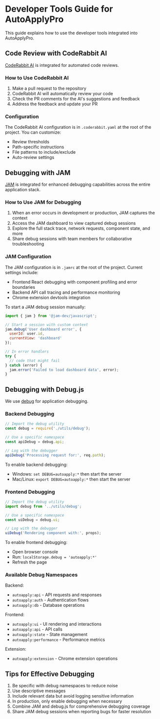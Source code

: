 # Developer Tools Guide for AutoApplyPro

This guide explains how to use the developer tools integrated into AutoApplyPro.

## Code Review with CodeRabbit AI

[CodeRabbit AI](https://coderabbit.ai/) is integrated for automated code reviews.

### How to Use CodeRabbit AI

1. Make a pull request to the repository
2. CodeRabbit AI will automatically review your code
3. Check the PR comments for the AI's suggestions and feedback
4. Address the feedback and update your PR

### Configuration

The CodeRabbit AI configuration is in `.coderabbit.yaml` at the root of the project. You can customize:

- Review thresholds
- Path-specific instructions
- File patterns to include/exclude
- Auto-review settings

## Debugging with JAM

[JAM](https://jam.dev/) is integrated for enhanced debugging capabilities across the entire application stack.

### How to Use JAM for Debugging

1. When an error occurs in development or production, JAM captures the context
2. Access the JAM dashboard to view captured debug sessions
3. Explore the full stack trace, network requests, component state, and more
4. Share debug sessions with team members for collaborative troubleshooting

### JAM Configuration

The JAM configuration is in `.jamrc` at the root of the project. Current settings include:

- Frontend React debugging with component profiling and error boundaries
- Backend API call tracing and performance monitoring
- Chrome extension devtools integration

To start a JAM debug session manually:

```javascript
import { jam } from '@jam-dev/javascript';

// Start a session with custom context
jam.debug('User dashboard error', { 
  userId: user.id,
  currentView: 'dashboard'
});

// In error handlers
try {
  // code that might fail
} catch (error) {
  jam.error('Failed to load dashboard data', error);
}
```

## Debugging with Debug.js

We use [debug](https://www.npmjs.com/package/debug) for application debugging.

### Backend Debugging

```javascript
// Import the debug utility
const debug = require('./utils/debug');

// Use a specific namespace
const apiDebug = debug.api;

// Log with the debugger
apiDebug('Processing request for:', req.path);
```

To enable backend debugging:

- Windows: `set DEBUG=autoapply:*` then start the server
- Mac/Linux: `export DEBUG=autoapply:*` then start the server

### Frontend Debugging

```javascript
// Import the debug utility
import debug from '../utils/debug';

// Use a specific namespace
const uiDebug = debug.ui;

// Log with the debugger
uiDebug('Rendering component with:', props);
```

To enable frontend debugging:

- Open browser console
- Run: `localStorage.debug = 'autoapply:*'`
- Refresh the page

### Available Debug Namespaces

Backend:

- `autoapply:api` - API requests and responses
- `autoapply:auth` - Authentication flows
- `autoapply:db` - Database operations

Frontend:

- `autoapply:ui` - UI rendering and interactions
- `autoapply:api` - API calls
- `autoapply:state` - State management
- `autoapply:performance` - Performance metrics

Extension:

- `autoapply:extension` - Chrome extension operations

## Tips for Effective Debugging

1. Be specific with debug namespaces to reduce noise
2. Use descriptive messages
3. Include relevant data but avoid logging sensitive information
4. In production, only enable debugging when necessary
5. Combine JAM and debug.js for comprehensive debugging coverage
6. Share JAM debug sessions when reporting bugs for faster resolution
